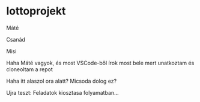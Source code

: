 # lottoprojekt


Máté

Csanád 

Misi


Haha Máté vagyok, és most VSCode-ből írok most bele mert unatkoztam és cloneoltam a repot 

Haha itt alaszol ora alatt?
Micsoda dolog ez?

Ujra teszt:
Feladatok kiosztasa folyamatban...
